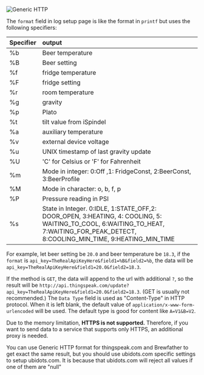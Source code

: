 ![Generic HTTP](image/remote.log.generichttp.jpg?raw=true)

The `format` field in log setup page is like the format in `printf` but uses the following specifiers:

| Specifier   | output  |
| -------------- |:-------------|
| %b         | Beer temperature   |
| %B         | Beer setting   |
| %f         | fridge temperature   |
| %F         | fridge setting   |
| %r         | room temperature   |
| %g         | gravity   |
| %p         | Plato   |
| %t         | tilt value from iSpindel   |
| %a         | auxiliary temperature   |
| %v         | external device voltage   |
| %u         | UNIX timestamp of last gravity update   |
| %U         | 'C' for Celsius or 'F' for Fahrenheit  |
| %m         | Mode in integer: 0:Off ,1: FridgeConst, 2:BeerConst, 3:BeerProfile  |
| %M         | Mode in character: o, b, f, p |
| %P         | Pressure reading in PSI  |
| %s         | State in Integer. 0:IDLE, 1:STATE_OFF,2: DOOR_OPEN, 3:HEATING, 4: COOLING, 5: WAITING_TO_COOL, 6:WAITING_TO_HEAT, 7:WAITING_FOR_PEAK_DETECT, 8:COOLING_MIN_TIME, 9:HEATING_MIN_TIME |


For example, let beer setting be `20.0` and beer temperature be `18.3`, if the `format` is `api_key=TheRealApiKeyHere&field1=%B&field2=%b`,
the data will be `api_key=TheRealApiKeyHere&field1=20.0&field2=18.3`.

If the method is `GET`, the data will append to the url with additional `?`, so the result will be
`http://api.thingspeak.com/update?api_key=TheRealApiKeyHere&field1=20.0&field2=18.3`.
(GET is usually not recommended.)
The `Data Type` field is used as "Content-Type" in HTTP protocol. When it is left blank, the default value of `application/x-www-form-urlencoded` will be used. The default type is good for content like `A=V1&B=V2`.

Due to the memory limitation, **HTTPS is not supported.** Therefore, if you want to send data to a service that supports only HTTPS, an additional proxy is needed.

You can use Generic HTTP format for thingspeak.com and Brewfather to get exact the same result, but you should use ubidots.com specific settings to setup ubidots.com. It is because that ubidots.com will reject all values if one of them are "null"


